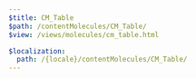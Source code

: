 ```yaml
---
$title: CM_Table
$path: /contentMolecules/CM_Table/
$view: /views/molecules/cm_table.html

$localization:
  path: /{locale}/contentMolecules/CM_Table/
---
```

